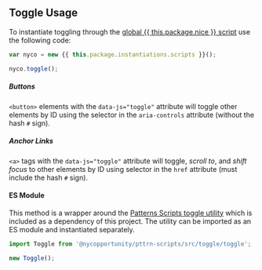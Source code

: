 ## Toggle Usage

To instantiate toggling through the <a href="{{ this.package.cdn.release }}{{ this.package.version }}{{ this.package.cdn.scripts }}">global {{ this.package.nice }} script</a> use the following code:

```javascript
var nyco = new {{ this.package.instantiations.scripts }}();

nyco.toggle();
```

##### Buttons

`<button>` elements with the `data-js="toggle"` attribute will toggle other elements by ID using the selector in the `aria-controls` attribute (without the hash `#` sign).

##### Anchor Links

`<a>` tags with the `data-js="toggle"` attribute will toggle, *scroll to*, and *shift focus* to other elements by ID using selector in the `href` attribute (must include the hash `#` sign).

#### ES Module

This method is a wrapper around the [Patterns Scripts toggle utility](https://github.com/CityOfNewYork/patterns-scripts/tree/main/src/toggle) which is included as a dependency of this project. The utility can be imported as an ES module and instantiated separately.

```javascript
import Toggle from '@nycopportunity/pttrn-scripts/src/toggle/toggle';

new Toggle();
```
